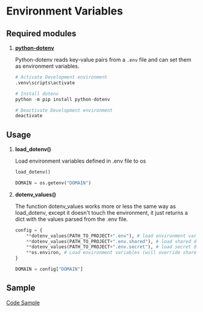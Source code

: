 # Environment Variables

## Required modules

1. [**python-dotenv**](https://pypi.org/project/python-dotenv/)

    Python-dotenv reads key-value pairs from a `.env` file and can set them as environment variables.

    ```py
    # Activate Development environment
    .venv\scripts\activate

    # Install dotenv
    python -m pip install python-dotenv

    # Deactivate Development environment
    deactivate
    ```

## Usage

1. **load_dotenv()**

    Load environment variables defined in .env file to os

    ```py
    load_dotenv()

    DOMAIN = os.getenv("DOMAIN")
    ```

2. **dotenv_values()**

    The function dotenv_values works more or less the same way as load_dotenv, except it doesn't touch the environment, it just returns a dict with the values parsed from the .env file.

    ```py
    config = {
        **dotenv_values(PATH_TO_PROJECT+".env"), # load environment vars
        **dotenv_values(PATH_TO_PROJECT+".env.shared"), # load shared dev vars
        **dotenv_values(PATH_TO_PROJECT+".env.secret"), # load secret dev vars
        **os.environ, # Load environment variables (will override shared, secret if existing)
    }

    DOMAIN = config["DOMAIN"]
    ```

## Sample

[Code Sample](./main.py)
